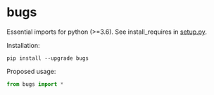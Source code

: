 # bugs

Essential imports
for python (>=3.6).
See install_requires in [setup.py](setup.py).

Installation:

```commandline
pip install --upgrade bugs
```

Proposed usage:

```python
from bugs import *
```
